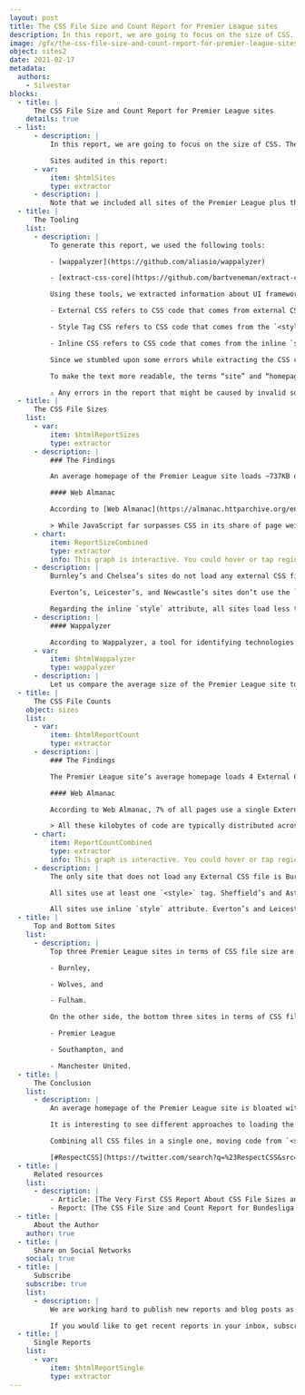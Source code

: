 ```yaml
---
layout: post
title: The CSS File Size and Count Report for Premier League sites
description: In this report, we are going to focus on the size of CSS. The aim of the report is to understand how much CSS code is needed to build a site.
image: /gfx/the-css-file-size-and-count-report-for-premier-league-sites.jpg
object: sites2
date: 2021-02-17
metadata:
  authors:
    - Silvestar
blocks:
  - title: |
      The CSS File Size and Count Report for Premier League sites
    details: true
  - list:
      - description: |
          In this report, we are going to focus on the size of CSS. The aim of the report is to understand how much CSS code is needed to build a site.

          Sites audited in this report:
      - var:
          item: $htmlSites
          type: extractor
      - description: |
          Note that we included all sites of the Premier League plus the Premier League official site.
  - title: |
      The Tooling
    list:
      - description: |
          To generate this report, we used the following tools:

          - [wappalyzer](https://github.com/aliasio/wappalyzer)

          - [extract-css-core](https://github.com/bartveneman/extract-css-core)

          Using these tools, we extracted information about UI frameworks and the size of External CSS, Style tag CSS, and Inline CSS, where:

          - External CSS refers to CSS code that comes from external CSS files,

          - Style Tag CSS refers to CSS code that comes from the `<style>` tags, and

          - Inline CSS refers to CSS code that comes from the inline `style` attributes.

          Since we stumbled upon some errors while extracting the CSS code from these sites, like repetitive CSS files or `<style>` tags, we removed it from the report. The data collected might slightly differ from the actual data, but it is still close enough to get the “big picture” about CSS sizes.

          To make the text more readable, the terms “site” and “homepage” refer to the same thing: the site’s homepage.

          ⚠️ Any errors in the report that might be caused by invalid software are not deliberate and should be considered as such.
  - title: |
      The CSS File Sizes
    list:
      - var:
          item: $htmlReportSizes
          type: extractor
      - description: |
          ### The Findings

          An average homepage of the Premier League site loads ~737KB of CSS code. Around ~83.61% of the CSS code comes from external CSS files, around ~16,04% comes from the `<style>` tags, and only ~0.34% comes from the inline `style` attributes. It is not surprising that most of the CSS code comes from the external CSS files since that is the most recommended way to do it. With the recent Google updates about Web Vitals, like Cumulative Layout Shifts and Largest Contentful Paint, and the awareness of the importance of the “above the fold” code, it is also not surprising to see the percentage of the Style Tag CSS. The least popular, as it should be, is the Inline CSS code.

          #### Web Almanac

          According to [Web Almanac](https://almanac.httparchive.org/en/2020/css#usage), around 10% of all processed sites load more than 240KB of CSS code. According to this report, all Premier League sites but two, Burnley’s and Wolverhampton’s, load more than 240KB of CSS code overall.

          > While JavaScript far surpasses CSS in its share of page weight, CSS has certainly grown in size over the years, with the median desktop page loading 62 KB of CSS code, and one in ten pages loading more than 240 KB of CSS code.
      - chart:
          item: ReportSizeCombined
          type: extractor
          info: This graph is interactive. You could hover or tap regions to see extra information and enable or disable specific metrics by clicking on a label below the graph.
      - description: |
          Burnley’s and Chelsea’s sites do not load any external CSS file. The Premier League’s site loads more than 2MB of External CSS. Four other sites load more than 1MB of External CSS.

          Everton’s, Leicester’s, and Newcastle’s sites don’t use the `<style>` tag. Chelsea’s site loads more than 900KB, and three other sites load more than 200KB.

          Regarding the inline `style` attribute, all sites load less than 8KB of CSS code. Six sites load less than 1KB, and the lowest CSS code that comes from the inline `style` attribute is loaded on Everton’s site. Three sites load more than 6KB, where Aston Villa’s site loads the most, more than 7KB.
      - description: |
          #### Wappalyzer

          According to Wappalyzer, a tool for identifying technologies on websites, only three sites use UI frameworks: Leeds’s and West Ham’s sites use Bootstrap and WBA’s site uses the ZURB Foundation framework.
      - var:
          item: $htmlWappalyzer
          type: wappalyzer
      - description: |
          Let us compare the average size of the Premier League site to UI frameworks sizes. The full version of Materialize CSS is around ~142KB, Bootstrap is around ~160KB, Foundation is around 168KB, and Tachyons is around ~205KB. Premier League sites load CSS code that is more than five times bigger than the entire Materialize CSS, more than 4.5 times bigger than Bootstrap, almost 4.5 times bigger than Foundation, and more than 3.5 times bigger than Tachyons.
  - title: |
      The CSS File Counts
    object: sizes
    list:
      - var:
          item: $htmlReportCount
          type: extractor
      - description: |
          ### The Findings

          The Premier League site’s average homepage loads 4 External CSS files, 19 `<style>` tags, and 23 `style` attributes.

          #### Web Almanac

          According to Web Almanac, 7% of all pages use a single External CSS file, while the average is 6.

          > All these kilobytes of code are typically distributed across multiple files and `<style>` elements; only about 7% of pages concentrate all their CSS code in one remote stylesheet, as we are often taught to do. In fact, the median page contains 3 `<style>` elements and 6 remote stylesheets, with 10% of them carrying over 14 `<style>` elements and over 20 remote CSS files! While this is suboptimal on desktop, it really kills performance on mobile, where round-trip latency is more important than raw download speed.
      - chart:
          item: ReportCountCombined
          type: extractor
          info: This graph is interactive. You could hover or tap regions to see extra information and enable or disable specific metrics by clicking on a label below the graph.
      - description: |
          The only site that does not load any External CSS file is Burnley’s site. Six sites load only a single External CSS file, including Brighton’s, Chelsea’s, Everton’s, Manchester’s, Newcastle’s, and Tottenham’s site. On the other hand, West Ham’s site loads 28 External CSS files, while two other sites load more than 10 External CSS files, Aston Villa’s and Liverpool’s sites.

          All sites use at least one `<style>` tag. Sheffield’s and Aston Villa’s sites use more than 90 `<style>` tags, while Arsenal’s, Leicester’s, and Newcastle’s sites load only one `<style>` tag.

          All sites use inline `style` attribute. Everton’s and Leicester’s sites use only a couple of `style` attributes, while Aston Villa’s, Fulham’s, and Sheffield’s sites use more than 50 `style` attributes.
  - title: |
      Top and Bottom Sites
    list:
      - description: |
          Top three Premier League sites in terms of CSS file size are:

          - Burnley,

          - Wolves, and

          - Fulham.

          On the other side, the bottom three sites in terms of CSS file size are:

          - Premier League

          - Southampton, and

          - Manchester United.
  - title: |
      The Conclusion
    list:
      - description: |
          An average homepage of the Premier League site is bloated with CSS. If we think of the best practices in the web industry, we cannot see many sites use the best practices. Only a few sites might be rated as optimal or performant in terms of CSS code. The architecture and the structure of these sites might not be straightforward, but that does not mean that CSS should be ignored, or worse, disrespected.

          It is interesting to see different approaches to loading the CSS, where some sites use only Style Tag CSS or External CSS, while others use many `<style>` tags and external CSS files. Although the loading technique might depend on the technology used to build these sites, CSS should not be abused or neglected.

          Combining all CSS files in a single one, moving code from `<style>` tags and `style` attributes might seem daunting tasks, but it could be done. All it is takes is some respect and love for CSS.

          [#RespectCSS](https://twitter.com/search?q=%23RespectCSS&src=typed_query)
  - title: |
      Related resources
    list:
      - description: |
          - Article: [The Very First CSS Report About CSS File Sizes and File Count](/blog/the-very-first-css-report-about-css-file-sizes-and-file-count/)
          - Report: [The CSS File Size and Count Report for Bundesliga sites](/reports/bundesliga-2021-03/)
  - title: |
      About the Author
    author: true
  - title: |
      Share on Social Networks
    social: true
  - title: |
      Subscribe
    subscribe: true
    list:
      - description: |
          We are working hard to publish new reports and blog posts as soon as possible.

          If you would like to get recent reports in your inbox, subscribe here!
  - title: |
      Single Reports
    list:
      - var:
          item: $htmlReportSingle
          type: extractor
---
```

